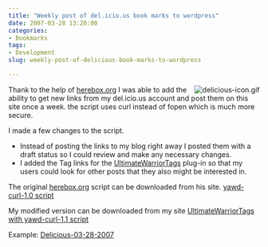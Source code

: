 ```yaml
---
title: "Weekly post of del.icio.us book marks to wordpress"
date: 2007-03-28 13:20:00
categories:
- Bookmarks
tags:
- Development
slug: weekly-post-of-delicious-book-marks-to-wordpress

---
```


<img src="/public/uploads/2007/03/delicious-icon.gif" alt="delicious-icon.gif" align="right" />Thank to the help of <a href="http://herebox.org/blog/2006/05/29/361/">herebox.org</a> I was able to add the ability to get new links from my del.icio.us account and post them on this site once a week. the script uses curl instead of fopen which is much more secure.

I made a few changes to the script.
<ul>
	<li>Instead of posting the links to my blog right away I posted them with a draft status so I could review and make any necessary changes.</li>
	<li>I added the Tag links for the <a href="http://www.neato.co.nz/ultimate-tag-warrior/">UltimateWarriorTags</a> plug-in so that my users could look for other posts that they also might be interested in.</li>
</ul>
The original <a href="http://herebox.org/blog/2006/05/29/361/">herebox.org</a> script can be downloaded from his site. <a href="http://herebox.org/pub/code/yawd-curl-1.0.txt">yawd-curl-1.0 script</a>

My modified version can be downloaded from my site <a href="/public/uploads/2007/03/delicious27mar2007_1449.zip" title="UltimateWarriorTags with yawd-curl-1.1 script">UltimateWarriorTags with yawd-curl-1.1 script</a>

Example: <a href="/delicious-03-28-2007/ ">Delicious-03-28-2007</a>
